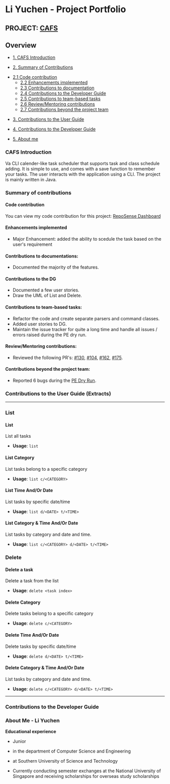# Li Yuchen - Project Portfolio



## PROJECT: [CAFS](https://github.com/AY1920S2-CS2113-T14-3/tp/)



## Overview

* [1. CAFS Introduction](#introduction)

* [2. Summary of Contributions](#summary-contribution)
+ [2.1 Code contribution](#code-contribution)
  + [2.2 Enhancements implemented](#enhancement-implemented)
  + [2.3 Contributions to documentation](#contribute-documentation)
  + [2.4 Contributions to the Developer Guide](#contribute-developerguide)
  + [2.5 Contributions to team-based tasks](#contribute-team)
  + [2.6 Review/Mentoring contributions](#review-mentoring)
  + [2.7 Contributions beyond the project team](#contribute-team)
  
* [3. Contributions to the User Guide](#contribute-ug)

* [4. Contributions to the Developer Guide](#contribute-dg)

* [5. About me](#about-me)

<a name="introduction"></a>

### CAFS Introduction 

Va CLI calender-like task scheduler that supports task and class schedule adding. It is simple to use, and comes with a save function to remember your tasks. The user interacts with the application using a CLI. The project is mainly written in Java.

<a name="summary-contribution"></a>

### Summary of contributions

<a name="code-contribution"></a>

#### Code contribution

You can view my code contribution for this project: [RepoSense Dashboard](https://nus-cs2113-ay1920s2.github.io/tp-dashboard/#breakdown=true&search=yuchenlichuck&sort=groupTitle&sortWithin=title&since=2020-03-01&timeframe=commit&mergegroup=false&groupSelect=groupByRepos)

<a name="enhancement-implemented"></a>

#### Enhancements implemented

- Major Enhancement: added the ability to scedule the task based on the user's requirement



<a name="contribute-documentation"></a>

#### Contributions to documentations:

- Documented the majority of the features.

<a name="contribute-developerguide"></a>

#### Contributions to the DG

- Documented a few user stories.
- Draw the UML of List and Delete.

<a name ="#contribute-team"></a>

#### Contributions to team-based tasks:

- Refactor the code and create separate parsers and command classes.
- Added user stories to DG.
- Maintain the issue tracker for quite a long time and handle all issues / errors raised during the PE dry run.

<a name="review-mentoring"></a>

#### Review/Mentoring contributions: 

- Reviewed the following PR's: [#130](https://github.com/AY1920S2-CS2113-T14-3/tp/pull/130), [#104](https://github.com/AY1920S2-CS2113-T14-3/tp/pull/104), [#162](https://github.com/AY1920S2-CS2113-T14-3/tp/pull/162), [#175](https://github.com/AY1920S2-CS2113-T14-3/tp/pull/175).

<a name="contribute-team"></a>

#### Contributions beyond the project team:

- Reported 6 bugs during the [PE Dry Run](https://github.com/yuchenlichuck/ped/issues).

<a name="contribute-ug"></a>

### Contributions to the User Guide (Extracts)

***

### List

#### **List** 

List all tasks

* **Usage**: `list`

#### **List Category**

List tasks belong to a specific category

* **Usage**: `list c/<CATEGORY>`
  
  

#### **List Time** And/Or Date

List tasks by specific date/time

* **Usage**: `list d/<DATE> t/<TIME>`
  
  

#### List Category & Time And/Or Date

List tasks by category and date and time. 

* **Usage**: `list c/<CATEGORY> d/<DATE> t/<TIME>`

  

### Delete

#### **Delete a task**

Delete a task from the list

* **Usage**: `delete <task index>`
  
  

#### **Delete Category**

Delete tasks belong to a specific category

* **Usage**: `delete c/<CATEGORY>`

#### **Delete Time And/Or Date**

Delete tasks by specific date/time

* **Usage**: `delete d/<DATE> t/<TIME>`


#### **Delete Category & Time And/Or Date**

List tasks by category and date and time. 

* **Usage**: `delete c/<CATEGORY> d/<DATE> t/<TIME>`
***

<a name="contribute-dg"></a>

### Contributions to the Developer Guide



<a name="about-me"></a>

### About Me - Li Yuchen

**Educational experience**

- Junior

- in the department of Computer Science and Engineering

- at Southern University of Science and Technology

- Currently conducting semester exchanges at the National University of Singapore and receiving scholarships for overseas study scholarships

